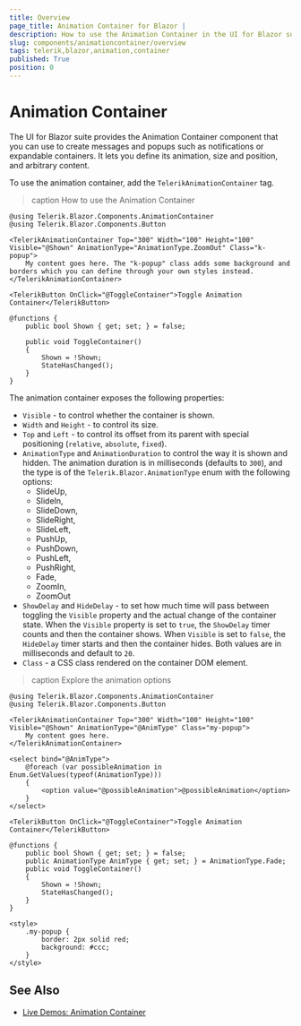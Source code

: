 ```yaml
---
title: Overview
page_title: Animation Container for Blazor |
description: How to use the Animation Container in the UI for Blazor suite to create messages and popups
slug: components/animationcontainer/overview
tags: telerik,blazor,animation,container
published: True
position: 0
---
```


# Animation Container

The UI for Blazor suite provides the Animation Container component that you can use to create messages and popups such as notifications or expandable containers. It lets you define its animation, size and position, and arbitrary content.

To use the animation container, add the `TelerikAnimationContainer` tag.

>caption How to use the Animation Container

````CSHTML
@using Telerik.Blazor.Components.AnimationContainer
@using Telerik.Blazor.Components.Button

<TelerikAnimationContainer Top="300" Width="100" Height="100" Visible="@Shown" AnimationType="AnimationType.ZoomOut" Class="k-popup">
	My content goes here. The "k-popup" class adds some background and borders which you can define through your own styles instead.
</TelerikAnimationContainer>

<TelerikButton OnClick="@ToggleContainer">Toggle Animation Container</TelerikButton>

@functions {
	public bool Shown { get; set; } = false;

	public void ToggleContainer()
	{
		Shown = !Shown;
		StateHasChanged();
	}
}
````

The animation container exposes the following properties:

* `Visible` - to control whether the container is shown.
* `Width` and `Height` - to control its size.
* `Top` and `Left` - to control its offset from its parent with special positioning (`relative`, `absolute`, `fixed`).
* `AnimationType` and `AnimationDuration` to control the way it is shown and hidden. The animation duration is in milliseconds (defaults to `300`), and the type is of the `Telerik.Blazor.AnimationType` enum with the following options:
	* SlideUp,
	* SlideIn,
	* SlideDown,
	* SlideRight,
	* SlideLeft,
	* PushUp,
	* PushDown,
	* PushLeft,
	* PushRight,
	* Fade,
	* ZoomIn,
	* ZoomOut
* `ShowDelay` and `HideDelay` - to set how much time will pass between toggling the `Visible` property and the actual change of the container state. When the `Visible` property is set to `true`, the `ShowDelay` timer counts and then the container shows. When `Visible` is set to `false`, the `HideDelay` timer starts and then the container hides. Both values are in milliseconds and default to `20`.
* `Class` - a CSS class rendered on the container DOM element.

>caption Explore the animation options

````
@using Telerik.Blazor.Components.AnimationContainer
@using Telerik.Blazor.Components.Button

<TelerikAnimationContainer Top="300" Width="100" Height="100" Visible="@Shown" AnimationType="@AnimType" Class="my-popup">
	My content goes here.
</TelerikAnimationContainer>

<select bind="@AnimType">
	@foreach (var possibleAnimation in Enum.GetValues(typeof(AnimationType)))
	{
		<option value="@possibleAnimation">@possibleAnimation</option>
	}
</select>

<TelerikButton OnClick="@ToggleContainer">Toggle Animation Container</TelerikButton>

@functions {
	public bool Shown { get; set; } = false;
	public AnimationType AnimType { get; set; } = AnimationType.Fade;
	public void ToggleContainer()
	{
		Shown = !Shown;
		StateHasChanged();
	}
}

<style>
	.my-popup {
		border: 2px solid red;
		background: #ccc;
	}
</style>
````

## See Also

  * [Live Demos: Animation Container](https://demos.telerik.com/blazor-ui/animation/index)
